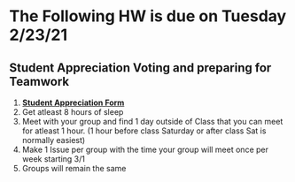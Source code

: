 # The Following HW is due on Tuesday 2/23/21

## Student Appreciation Voting and preparing for Teamwork
1. [__Student Appreciation Form__](https://docs.google.com/forms/d/e/1FAIpQLSdRDsWLavkO922lHxYedQmpkElK07MnuOPRTw4f8D6Dr7_SRQ/viewform)
1. Get atleast 8 hours of sleep
1. Meet with your group and find 1 day outside of Class that you can meet for atleast 1 hour. 
(1 hour before class Saturday or after class Sat is normally easiest)
1. Make 1 Issue per group with the time your group will meet once per week starting 3/1
1. Groups will remain the same
